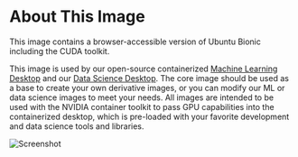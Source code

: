 # About This Image

This image contains a browser-accessible version of Ubuntu Bionic including the CUDA toolkit.

This image is used by our open-source containerized [Machine Learning Desktop](https://github.com/kasmtech/workspaces-machine-learning) and our [Data Science Desktop](https://github.com/kasmtech/workspaces-data-science). The core image should be used as a base to create your own derivative images, or you can modify our ML or data science images to meet your needs. All images are intended to be used with the NVIDIA container toolkit to pass GPU capabilities into the containerized desktop, which is pre-loaded with your favorite development and data science tools and libraries.

![Screenshot][Image_Screenshot]

[Image_Screenshot]: https://f.hubspotusercontent30.net/hubfs/5856039/dockerhub/image-screenshots/core-cuda-bionic.png "Image Screenshot"
